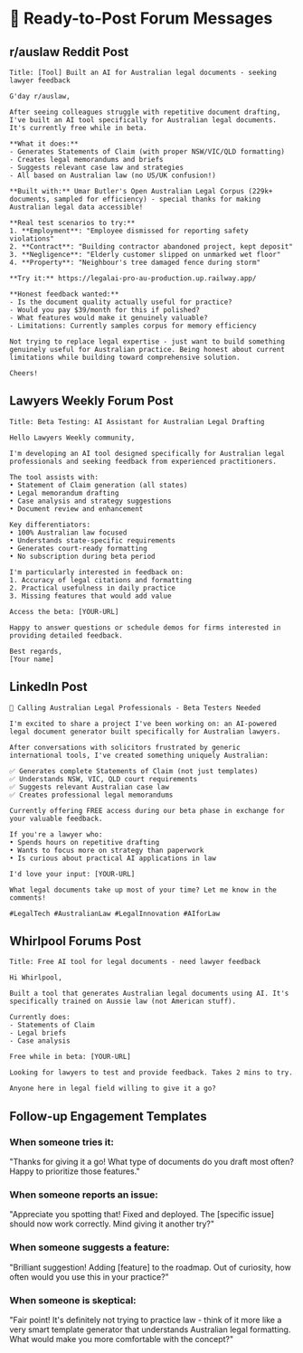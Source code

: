 # 📝 Ready-to-Post Forum Messages

## r/auslaw Reddit Post

```
Title: [Tool] Built an AI for Australian legal documents - seeking lawyer feedback

G'day r/auslaw,

After seeing colleagues struggle with repetitive document drafting, I've built an AI tool specifically for Australian legal documents. It's currently free while in beta.

**What it does:**
- Generates Statements of Claim (with proper NSW/VIC/QLD formatting)
- Creates legal memorandums and briefs
- Suggests relevant case law and strategies
- All based on Australian law (no US/UK confusion!)

**Built with:** Umar Butler's Open Australian Legal Corpus (229k+ documents, sampled for efficiency) - special thanks for making Australian legal data accessible!

**Real test scenarios to try:**
1. **Employment**: "Employee dismissed for reporting safety violations"
2. **Contract**: "Building contractor abandoned project, kept deposit"
3. **Negligence**: "Elderly customer slipped on unmarked wet floor"
4. **Property**: "Neighbour's tree damaged fence during storm"

**Try it:** https://legalai-pro-au-production.up.railway.app/

**Honest feedback wanted:**
- Is the document quality actually useful for practice?
- Would you pay $39/month for this if polished?
- What features would make it genuinely valuable?
- Limitations: Currently samples corpus for memory efficiency

Not trying to replace legal expertise - just want to build something genuinely useful for Australian practice. Being honest about current limitations while building toward comprehensive solution.

Cheers!
```

## Lawyers Weekly Forum Post

```
Title: Beta Testing: AI Assistant for Australian Legal Drafting

Hello Lawyers Weekly community,

I'm developing an AI tool designed specifically for Australian legal professionals and seeking feedback from experienced practitioners.

The tool assists with:
• Statement of Claim generation (all states)
• Legal memorandum drafting
• Case analysis and strategy suggestions
• Document review and enhancement

Key differentiators:
• 100% Australian law focused
• Understands state-specific requirements
• Generates court-ready formatting
• No subscription during beta period

I'm particularly interested in feedback on:
1. Accuracy of legal citations and formatting
2. Practical usefulness in daily practice
3. Missing features that would add value

Access the beta: [YOUR-URL]

Happy to answer questions or schedule demos for firms interested in providing detailed feedback.

Best regards,
[Your name]
```

## LinkedIn Post

```
🚀 Calling Australian Legal Professionals - Beta Testers Needed

I'm excited to share a project I've been working on: an AI-powered legal document generator built specifically for Australian lawyers.

After conversations with solicitors frustrated by generic international tools, I've created something uniquely Australian:

✅ Generates complete Statements of Claim (not just templates)
✅ Understands NSW, VIC, QLD court requirements  
✅ Suggests relevant Australian case law
✅ Creates professional legal memorandums

Currently offering FREE access during our beta phase in exchange for your valuable feedback.

If you're a lawyer who:
• Spends hours on repetitive drafting
• Wants to focus more on strategy than paperwork
• Is curious about practical AI applications in law

I'd love your input: [YOUR-URL]

What legal documents take up most of your time? Let me know in the comments!

#LegalTech #AustralianLaw #LegalInnovation #AIforLaw
```

## Whirlpool Forums Post

```
Title: Free AI tool for legal documents - need lawyer feedback

Hi Whirlpool,

Built a tool that generates Australian legal documents using AI. It's specifically trained on Aussie law (not American stuff).

Currently does:
- Statements of Claim
- Legal briefs  
- Case analysis

Free while in beta: [YOUR-URL]

Looking for lawyers to test and provide feedback. Takes 2 mins to try.

Anyone here in legal field willing to give it a go?
```

## Follow-up Engagement Templates

### When someone tries it:
"Thanks for giving it a go! What type of documents do you draft most often? Happy to prioritize those features."

### When someone reports an issue:
"Appreciate you spotting that! Fixed and deployed. The [specific issue] should now work correctly. Mind giving it another try?"

### When someone suggests a feature:
"Brilliant suggestion! Adding [feature] to the roadmap. Out of curiosity, how often would you use this in your practice?"

### When someone is skeptical:
"Fair point! It's definitely not trying to practice law - think of it more like a very smart template generator that understands Australian legal formatting. What would make you more comfortable with the concept?"